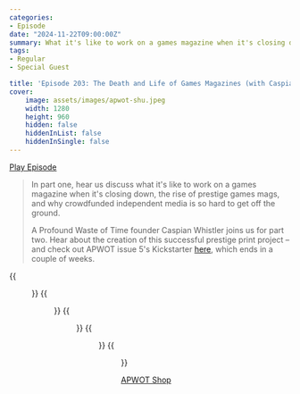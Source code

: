 ```yaml
---
categories:
- Episode
date: "2024-11-22T09:00:00Z"
summary: What it's like to work on a games magazine when it's closing down and the rise of prestige games mags with A Profound Waste of Time founder Caspian Whistler.
tags:
- Regular
- Special Guest

title: 'Episode 203: The Death and Life of Games Magazines (with Caspian Whistler)'
cover: 
    image: assets/images/apwot-shu.jpeg
    width: 1280
    height: 960
    hidden: false
    hiddenInList: false
    hiddenInSingle: false
---
```


[Play Episode](https://www.patreon.com/posts/episode-203-and-116267931)
> In part one, hear us discuss what it's like to work on a games magazine when it's closing down, the rise of prestige games mags, and why crowdfunded independent media is so hard to get off the ground.
>
> A Profound Waste of Time founder Caspian Whistler joins us for part two. Hear about the creation of this successful prestige print project – and check out APWOT issue 5's Kickstarter [here](https://www.kickstarter.com/projects/caz/a-profound-waste-of-time-5), which ends in a couple of weeks.


{{<figure 
    src="/assets/images/apwot-5.jpeg" 
    alt="APWOT 5" >}}
{{<figure 
    src="/assets/images/apwot-4.webp" 
    alt="APWOT 4" >}}
{{<figure 
    src="/assets/images/apwot-3.webp" 
    alt="APWOT 3" >}}
{{<figure 
    src="/assets/images/apwot-2.webp" 
    alt="APWOT 2" >}}
{{<figure 
    src="/assets/images/apwot-1.webp" 
    alt="APWOT 1" >}}

[APWOT Shop](https://shop.apwot.com)
